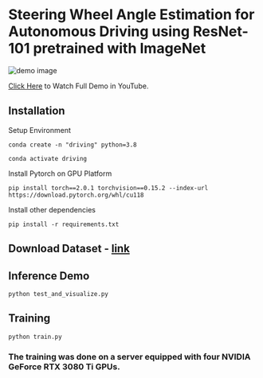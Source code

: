 # Steering Wheel Angle Estimation for Autonomous Driving using ResNet-101 pretrained with ImageNet

![demo image](resources/steering_wheel_angle.gif)

[Click Here](https://youtu.be/Cth3W1DdVQI) to Watch Full Demo in YouTube.

## Installation

Setup Environment
```
conda create -n "driving" python=3.8

conda activate driving
```

Install Pytorch on GPU Platform
```
pip install torch==2.0.1 torchvision==0.15.2 --index-url https://download.pytorch.org/whl/cu118
```

Install other dependencies
```
pip install -r requirements.txt
```

## Download Dataset - [link](https://drive.google.com/file/d/1b_Fjxq-1LkpXAha2HkqgMsHrlkeE7VKC/view?usp=drive_link)


## Inference Demo
```
python test_and_visualize.py
```


## Training
```
python train.py
```
### The training was done on a server equipped with four NVIDIA GeForce RTX 3080 Ti GPUs.
